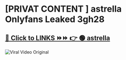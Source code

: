 
 # [PRIVAT CONTENT ] astrella Onlyfans Leaked 3gh28

## <h2><a href="https://clipsfans.com/astrella&ref=git">🔗 Click to LINKS ⏩⏩ 👉 🟢 astrella </a></h2>

<a href="https://clipsfans.com/astrella&ref=git" rel="nofollow" data-target="animated-image.originalLink"><img src="https://i.ibb.co.com/xMMVF88/686577567.gif" alt="Viral Video Original" style="max-width: 100%; display: inline-block;" data-target="animated-image.originalImage"></a>

